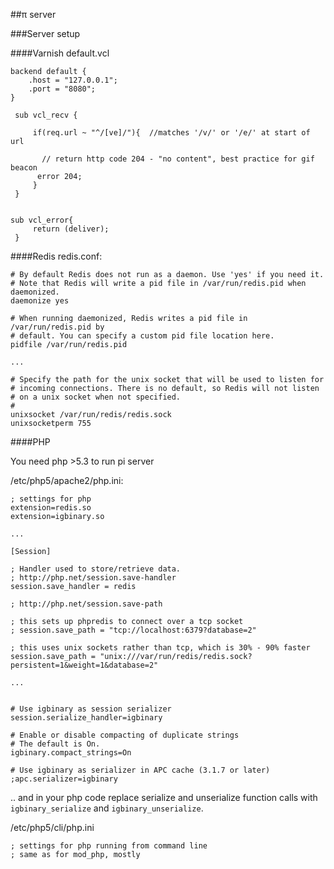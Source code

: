 ##π server


###Server setup

####Varnish
default.vcl

    backend default {
        .host = "127.0.0.1";
        .port = "8080";
    }

     sub vcl_recv {

         if(req.url ~ "^/[ve]/"){  //matches '/v/' or '/e/' at start of url

           // return http code 204 - "no content", best practice for gif beacon
          error 204;
         }
     }


    sub vcl_error{
         return (deliver);
     }

####Redis
redis.conf:

    # By default Redis does not run as a daemon. Use 'yes' if you need it.
    # Note that Redis will write a pid file in /var/run/redis.pid when daemonized.
    daemonize yes

    # When running daemonized, Redis writes a pid file in /var/run/redis.pid by
    # default. You can specify a custom pid file location here.
    pidfile /var/run/redis.pid
    
    ...
    
    # Specify the path for the unix socket that will be used to listen for
    # incoming connections. There is no default, so Redis will not listen
    # on a unix socket when not specified.
    #
    unixsocket /var/run/redis/redis.sock
    unixsocketperm 755



####PHP

You need php >5.3 to run pi server

/etc/php5/apache2/php.ini:

    ; settings for php 
    extension=redis.so
    extension=igbinary.so

    ...

    [Session]

    ; Handler used to store/retrieve data.
    ; http://php.net/session.save-handler
    session.save_handler = redis

    ; http://php.net/session.save-path

    ; this sets up phpredis to connect over a tcp socket
    ; session.save_path = "tcp://localhost:6379?database=2"

    ; this uses unix sockets rather than tcp, which is 30% - 90% faster
    session.save_path = "unix:///var/run/redis/redis.sock?persistent=1&weight=1&database=2"

    ...


    # Use igbinary as session serializer
    session.serialize_handler=igbinary

    # Enable or disable compacting of duplicate strings
    # The default is On.
    igbinary.compact_strings=On

    # Use igbinary as serializer in APC cache (3.1.7 or later)
    ;apc.serializer=igbinary


.. and in your php code replace serialize and unserialize function calls
with ``igbinary_serialize`` and ``igbinary_unserialize``.




/etc/php5/cli/php.ini

    ; settings for php running from command line
    ; same as for mod_php, mostly


